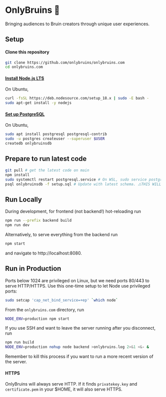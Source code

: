 # OnlyBruins 🐻
Bringing audiences to Bruin creators through unique user experiences.

## Setup

#### Clone this repository

```bash
git clone https://github.com/onlybruins/onlybruins.com
cd onlybruins.com
```

#### [Install Node.js LTS](https://nodejs.org/en/download)
On Ubuntu,
```bash
curl -fsSL https://deb.nodesource.com/setup_18.x | sudo -E bash -
sudo apt-get install -y nodejs
```

#### [Set up PostgreSQL](https://www.postgresql.org/download/)
On Ubuntu,
```bash
sudo apt install postgresql postgresql-contrib
sudo -u postgres createuser --superuser $USER
createdb onlybruinsdb
```

## Prepare to run latest code
```bash
git pull # get the latest code on main
npm install
sudo systemctl restart postgresql.service # On WSL, sudo service postgresql restart
psql onlybruinsdb -f setup.sql # Update with latest schema. ⚠️THIS WILL DROP EXISTING DATA.
```

## Run Locally
During development, for frontend (not backend!) hot-reloading run
```bash
npm run --prefix backend build
npm run dev
```
Alternatively, to serve everything from the backend run
```bash
npm start
```
and navigate to http://localhost:8080.
## Run in Production
Ports below 1024 are privileged on Linux, but we need ports 80/443 to serve HTTP/HTTPS. Use this one-time setup to let Node use privileged ports:
```bash
sudo setcap 'cap_net_bind_service=+ep' `which node`
```
From the `onlybruins.com` directory, run
```bash
NODE_ENV=production npm start
```
If you use SSH and want to leave the server running after you disconnect, run
```bash
npm run build
NODE_ENV=production nohup node backend >onlybruins.log 2>&1 <&- &
```
Remember to kill this process if you want to run a more recent version of the server.
#### HTTPS
OnlyBruins will always serve HTTP. If it finds `privatekey.key` and `certificate.pem` in your $HOME, it will also serve HTTPS.
